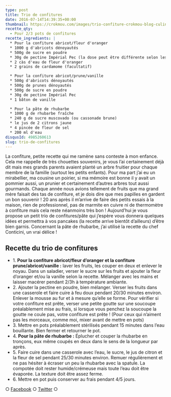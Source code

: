 ```yaml
---
type: post
title: Trio de confitures
date: 2016-07-14T14:39:35+00:00
thumbnail: https://crokmou.com/images/trio-confiture-crokmou-blog-culinaire.jpg
recette_qty:
  - Pour 2/3 pots de confitures
recette_ingredients: |
  * Pour la confiture abricot/fleur d'oranger
  * 1000 g d'abricots dénoyautés
  * 500g de sucre en poudre
  * 30g de pectine Impérial Pec (la dose peut être différente selon les marques)
  * 2 càs d'eau de fleur d'oranger
  * 2 grains de cardamome (facultatif)

  * Pour la confiture abricot/prune/vanille
  * 500g d'abricots dénoyautés
  * 500g de prunes dénoyautés
  * 500g de sucre en poudre
  * 30g de pectine Impérial Pec
  * 1 bâton de vanille

  * Pour la pâte de rhubarbe
  * 1000 g de rhubarbe fraîche
  * 240 g de sucre muscovado (ou cassonade brune)
  * le jus de 2 citrons jaune
  * 4 pincée de fleur de sel
  * 200 ml d'eau
disqusId: 4985260613
slug: trio-de-confitures
---
```


La confiture, petite recette qui me ramène sans conteste à mon enfance. Cela me rappelle de très chouettes souvenirs, je vous l’ai certainement déjà dit mais mes grands parents avaient planté un arbre fruitier pour chaque membre de la famille (surtout les petits enfants). Pour ma part j’ai eu un mirabellier, ma cousine un poirier, si ma mémoire est bonne il y avait un pommier aussi, un prunier et certainement d’autres arbres tout aussi gourmands. Chaque année nous avions tellement de fruits que ma grand mère faisait des tas de confiture, et je dois dire que mes papilles en gardent un bon souvenir ! 20 ans après il m’arrive de faire des petits essais à la maison, rien de professionnel, pas de marmite en cuivre ni de thermomètre à confiture mais cela reste néanmoins très bon ! Aujourd’hui je vous propose un petit trio de confitures/pâte qui j’espère vous donnera quelques idées et permettra à vos pancakes (la recette arrive bientôt d’ailleurs) d’être bien garnis. Concernant la pâte de rhubarbe, j’ai utilisé la recette du chef Conticini, un vrai délice !

## **Recette du trio de confitures**

* 1\. **Pour la confiture abricot/fleur d’oranger et la confiture prune/abricot/vanille :** laver les fruits, les couper en deux et enlever le noyau. Dans un saladier, verser le sucre sur les fruits et ajouter la fleur d’oranger et/ou la vanille selon la recette. Mélanger avec les mains et laisser macérer pendant 2/3h à température ambiante.
* 2\. Ajouter la pectine en poudre, bien mélanger. Verser les fruits dans une casserole et faire cuire à feu doux pendant 20/30 minutes environ. Enlever la mousse au fur et à mesure qu’elle se forme. Pour vérifier si votre confiture est prête, verser une petite goutte sur une soucoupe préalablement mise au frais, si lorsque vous penchez la soucoupe la goutte ne coule pas, votre confiture est prête ! (Pour ceux qui n’aiment pas les morceaux, comme moi, mixer avant de mettre en pots)
* 3\. Mettre en pots préalablement stérilisés pendant 15 minutes dans l’eau bouillante. Bien fermer et retourner le pot.
* 4\. **Pour la pâte de rhubarbe :** Éplucher et couper la rhubarbe en tronçons, eux même coupés en deux dans le sens de la longueur par après.
* 5\. Faire cuire dans une casserole avec l’eau, le sucre, le jus de citron et la fleur de sel pendant 25/30 minutes environ. Remuer régulièrement et ne pas hésiter à écraser un peu la rhubarbe avec la spatule. La compotée doit rester humide/crémeuse mais toute l’eau doit être évaporée. La texture doit être assez ferme.
* 6\. Mettre en pot puis conserver au frais pendant 4/5 jours.

○ [Facebook](https://www.facebook.com/crokmou.blog) ○ [Twitter](https://twitter.com/Crokmou) ○